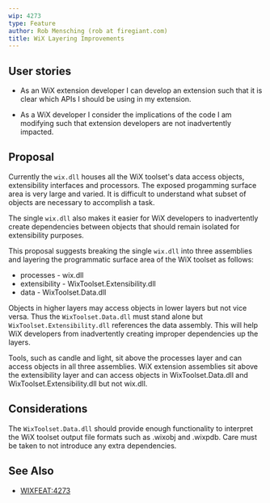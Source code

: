 ```yaml
---
wip: 4273
type: Feature
author: Rob Mensching (rob at firegiant.com)
title: WiX Layering Improvements
---
```


## User stories

* As an WiX extension developer I can develop an extension such that it is clear which APIs I should be using in my extension.

* As a WiX developer I consider the implications of the code I am modifying such that extension developers are not inadvertently impacted.

## Proposal

Currently the `wix.dll` houses all the WiX toolset's data access objects, extensibility interfaces and processors. The exposed progamming surface area is very large and varied. It is difficult to understand what subset of objects are necessary to accomplish a task.

The single `wix.dll` also makes it easier for WiX developers to inadvertently create dependencies between objects that should remain isolated for extensibility purposes.

This proposal suggests breaking the single `wix.dll` into three assemblies and layering the programmatic surface area of the WiX toolset as follows:

* processes - wix.dll
* extensibility - WixToolset.Extensibility.dll
* data - WixToolset.Data.dll

Objects in higher layers may access objects in lower layers but not vice versa. Thus the `WixToolset.Data.dll` must stand alone but `WixToolset.Extensibility.dll` references the data assembly. This will help WiX developers from inadvertently creating improper dependencies up the layers.

Tools, such as candle and light, sit above the processes layer and can access objects in all three assemblies. WiX extension assemblies sit above the extensibility layer and can access objects in WixToolset.Data.dll and WixToolset.Extensibility.dll but not wix.dll.

## Considerations

The `WixToolset.Data.dll` should provide enough functionality to interpret the  WiX toolset output file formats such as .wixobj and .wixpdb. Care must be taken to not introduce any extra dependencies.

## See Also

* [WIXFEAT:4273](http://wixtoolset.org/issues/4273/)
